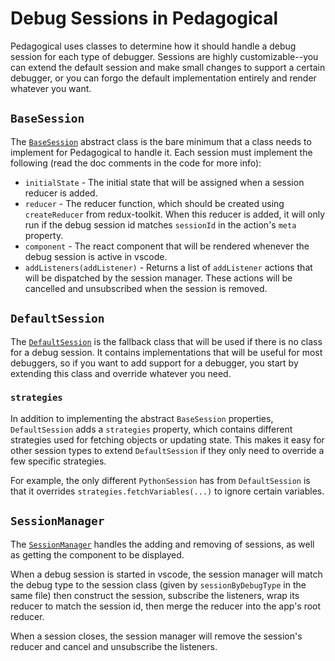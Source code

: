 # Debug Sessions in Pedagogical

Pedagogical uses classes to determine how it should handle a debug session for each type of debugger. Sessions are highly customizable--you can extend the default session and make small changes to support a certain debugger, or you can forgo the default implementation entirely and render whatever you want.

## `BaseSession`

The [`BaseSession`](../packages/webview-ui/src/features/sessions/debugSessions/BaseSession.ts) abstract class is the bare minimum that a class needs to implement for Pedagogical to handle it. Each session must implement the following (read the doc comments in the code for more info):

- `initialState` - The initial state that will be assigned when a session reducer is added.
- `reducer` - The reducer function, which should be created using `createReducer` from redux-toolkit. When this reducer is added, it will only run if the debug session id matches `sessionId` in the action's `meta` property.
- `component` - The react component that will be rendered whenever the debug session is active in vscode.
- `addListeners(addListener)` - Returns a list of `addListener` actions that will be dispatched by the session manager. These actions will be cancelled and unsubscribed when the session is removed.

## `DefaultSession`

The [`DefaultSession`](../packages/webview-ui/src/features/sessions/debugSessions/default/DefaultSession.ts) is the fallback class that will be used if there is no class for a debug session. It contains implementations that will be useful for most debuggers, so if you want to add support for a debugger, you start by extending this class and override whatever you need.

### `strategies`

In addition to implementing the abstract `BaseSession` properties, `DefaultSession` adds a `strategies` property, which contains different strategies used for fetching objects or updating state. This makes it easy for other session types to extend `DefaultSession` if they only need to override a few specific strategies.

For example, the only different `PythonSession` has from `DefaultSession` is that it overrides `strategies.fetchVariables(...)` to ignore certain variables.

## `SessionManager`

The [`SessionManager`](../packages/webview-ui/src/features/sessions/sessionManager.ts) handles the adding and removing of sessions, as well as getting the component to be displayed.

When a debug session is started in vscode, the session manager will match the debug type to the session class (given by `sessionByDebugType` in the same file) then construct the session, subscribe the listeners, wrap its reducer to match the session id, then merge the reducer into the app's root reducer.

When a session closes, the session manager will remove the session's reducer and cancel and unsubscribe the listeners.
